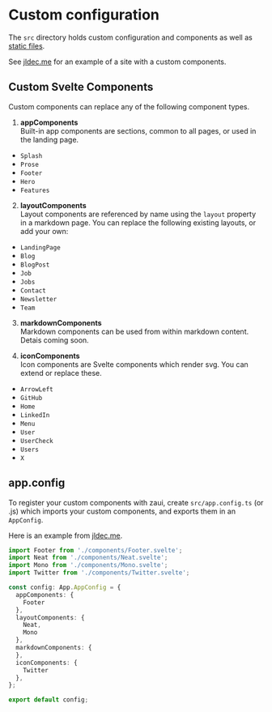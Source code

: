 # Custom configuration

The `src` directory holds custom configuration and components as well as [static files](static-files).

See [jldec.me](https://github.com/jldec/jldec.me/blob/main/src) for an example of a site with a custom components.

## Custom Svelte Components
Custom components can replace any of the following component types.

1. **appComponents**  
  Built-in app components are sections, common to all pages, or used in the landing page.
  - `Splash`
  - `Prose`
  - `Footer`
  - `Hero`
  - `Features`

2. **layoutComponents**  
  Layout components are referenced by name using the `layout` property in a markdown page. You can replace the following existing layouts, or add your own:
  - `LandingPage`
  - `Blog`
  - `BlogPost`
  - `Job`
  - `Jobs`
  - `Contact`
  - `Newsletter`
  - `Team`

3. **markdownComponents**  
  Markdown components can be used from within markdown content. Detais coming soon.

4. **iconComponents**  
  Icon components are Svelte components which render svg. You can extend or replace these.
  - `ArrowLeft`
  - `GitHub`
  - `Home`
  - `LinkedIn`
  - `Menu`
  - `User`
  - `UserCheck`
  - `Users`
  - `X`  


## app.config

To register your custom components with zaui, create `src/app.config.ts` (or .js) which imports your custom components, and exports them in an `AppConfig`.

Here is an example from [jldec.me](https://github.com/jldec/jldec.me/blob/main/src/app.config.ts).

```ts
import Footer from './components/Footer.svelte';
import Neat from './components/Neat.svelte';
import Mono from './components/Mono.svelte';
import Twitter from './components/Twitter.svelte';

const config: App.AppConfig = {
  appComponents: {
    Footer
  },
  layoutComponents: {
    Neat,
    Mono
  },
  markdownComponents: {
  },
  iconComponents: {
    Twitter
  },
};

export default config;
```
